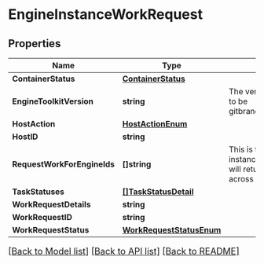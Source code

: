 # EngineInstanceWorkRequest

## Properties

Name | Type | Description | Notes
------------ | ------------- | ------------- | -------------
**ContainerStatus** | [**ContainerStatus**](ContainerStatus.md) |  | [optional] 
**EngineToolkitVersion** | **string** | The version of engine toolkit format to be gitbranch:gitcommit:epochBuildDate | [optional] 
**HostAction** | [**HostActionEnum**](HostActionEnum.md) |  | [optional] 
**HostID** | **string** |  | [optional] 
**RequestWorkForEngineIds** | **[]string** | This is the set of engine ids that this instance will get work for.  Controller will return the highest priority task across the set of engine ids | [optional] 
**TaskStatuses** | [**[]TaskStatusDetail**](TaskStatusDetail.md) |  | [optional] 
**WorkRequestDetails** | **string** |  | [optional] 
**WorkRequestID** | **string** |  | [optional] 
**WorkRequestStatus** | [**WorkRequestStatusEnum**](WorkRequestStatusEnum.md) |  | [optional] 

[[Back to Model list]](../README.md#documentation-for-models) [[Back to API list]](../README.md#documentation-for-api-endpoints) [[Back to README]](../README.md)

<style>
     p, ul, ol, li { font-size: 18px !important;}
</style>


